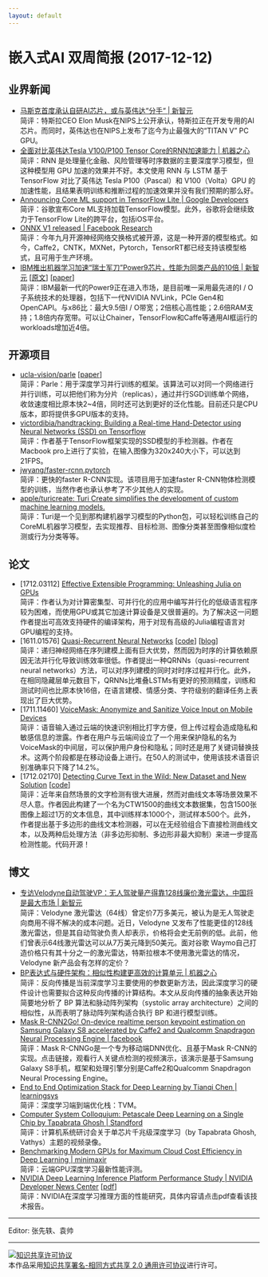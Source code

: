 ```yaml
---
layout: default
---
```


# 嵌入式AI 双周简报 (2017-12-12)

## 业界新闻

- [马斯克首度承认自研AI芯片，或与英伟达“分手“ | 新智元](https://mp.weixin.qq.com/s?timestamp=1513062408&src=3&ver=1&signature=fTQ93DETY2RWqbThhgdlcBq1RqsL571fcPqXLNCeQ5RaGAnW4migmjYgbzZ0hKekbWTdE1idDJoFbARX5zUbSjC5dKYcQorRG6rvmpvr0tWawDwFudYkM*fi3DjMvl8sdbd7uEj2udk37OOZP3p0JGja29AypFVRTasFZ5F6ODk=) <br />
简评：特斯拉CEO Elon Musk在NIPS上公开承认，特斯拉正在开发专用的AI芯片。而同时，英伟达也在NIPS上发布了迄今为止最强大的“TITAN V” PC GPU。
- [全面对比英伟达Tesla V100/P100 Tensor Core的RNN加速能力 | 机器之心](https://mp.weixin.qq.com/s?timestamp=1513064452&src=3&ver=1&signature=fTQ93DETY2RWqbThhgdlcHCPhAS9hfeG3*KZPXWTck9Jbvjq*MoXpnIbzJ5b1w8x81SbAUlxwsFMnnf*RHj-o*sxTW9KUv508uyYMXZIUp2r6MCM3H3GZu-6tGUYDUljYOn2pPUrzWqRZJlN3-hWvqmEuRrkFXVh1VNLEwl83*o=) <br />
简评：RNN 是处理量化金融、风险管理等时序数据的主要深度学习模型，但这种模型用 GPU 加速的效果并不好。本文使用 RNN 与 LSTM 基于 TensorFlow 对比了英伟达 Tesla P100（Pascal）和 V100（Volta）GPU 的加速性能，且结果表明训练和推断过程的加速效果并没有我们预期的那么好。
- [Announcing Core ML support in TensorFlow Lite | Google Developers](https://developers.googleblog.com/2017/12/announcing-core-ml-support.html) <br />
简评：谷歌宣布Core ML支持加载TensorFlow模型。此外，谷歌将会继续致力于TensorFlow Lite的跨平台，包括iOS平台。
- [ONNX V1 released | Facebook Research](https://research.fb.com/onnx-v1-released/) <br />
简评：今年九月开源神经网络交换格式被开源，这是一种开源的模型格式。如今，Caffe2，CNTK，MXNet，Pytorch，TensorRT都已经支持该模型格式，且可用于生产环境。
- [IBM推出机器学习加速“瑞士军刀”Power9芯片，性能为同类产品的10倍 | 新智元](https://mp.weixin.qq.com/s?timestamp=1513062415&src=3&ver=1&signature=fTQ93DETY2RWqbThhgdlcBlBx4tfraHNaizVJ4n-G5h4vphOJrIfT*OtM6NhvEmL1oYVtn1LYgKMeIWKD9NX77SYNFLAofIAMOV-dPGWrDJ01xT3Hca7zaXnyEZbacX58hEB5UBkSYgyiVjBOvczEU1vPh8sY4CVUm2eQvPVskE=) [[原文](https://www.ibm.com/blogs/research/2017/12/10x-faster-using-gpu/)] [[paper](https://arxiv.org/abs/1708.05357)] <br />
简评：IBM最新一代的Power9正在进入市场，是目前唯一采用最先进的I / O子系统技术的处理器，包括下一代NVIDIA NVLink，PCIe Gen4和OpenCAPI。与x86比：最大9.5倍I / O带宽；2倍核心高性能；2.6倍RAM支持；1.8倍内存宽带。可以让Chainer，TensorFlow和Caffe等通用AI框运行的workloads增加近4倍。


## 开源项目

- [ucla-vision/parle](https://github.com//ucla-vision/parle) [[paper](https://arxiv.org/abs/1707.00424)] <br />
简评：Parle：用于深度学习并行训练的框架。该算法可以对同一个网络进行并行训练，可以把他们称为分片（replicas），通过并行SGD训练单个网络，收敛速度相比原本快2~4倍，同时还可达到更好的泛化性能。目前还只是CPU版本，即将提供多GPU版本的支持。
- [victordibia/handtracking: Building a Real-time Hand-Detector using Neural Networks (SSD) on Tensorflow](https://github.com//victordibia/handtracking) <br />
简评：作者基于TensorFlow框架实现的SSD模型的手检测器。作者在Macbook pro上进行了实验，在输入图像为320x240大小下，可以达到21FPS。
- [jwyang/faster-rcnn.pytorch](https://github.com//jwyang/faster-rcnn.pytorch) <br />
简评：更快的faster R-CNN实现。该项目用于加速faster R-CNN物体检测模型的训练，当然作者也承认参考了不少其他人的实现。
- [apple/turicreate: Turi Create simplifies the development of custom machine learning models.](https://github.com//apple/turicreate) <br />
简评：Turi是一个见到那构建机器学习模型的Python包，可以轻松训练自己的CoreML机器学习模型，去实现推荐、目标检测、图像分类甚至图像相似度检测或行为分类等等。


## 论文

- [1712.03112] [Effective Extensible Programming: Unleashing Julia on GPUs](https://arxiv.org/abs/1712.03112) <br />
简评：作者认为对计算密集型、可并行化的应用中编写并行化的低级语言程序较为困难，而使用GPU或其它加速计算设备是又很普遍的。为了解决这一问题作者提出可高效支持硬件的编译架构，用于对现有高级的Julia编程语言对GPU编程的支持。
- [1611.01576] [Quasi-Recurrent Neural Networks](https://arxiv.org/abs/1611.01576) [[code](https://github.com//JayParks/quasi-rnn)] [[blog](https://einstein.ai/research/new-neural-network-building-block-allows-faster-and-more-accurate-text-understanding)] <br />
简评：递归神经网络在序列建模上面有巨大优势，然而因为时序的计算依赖原因无法并行化导致训练效率很低。作者提出一种QRNNs（quasi-recurrent neural networks）方法，可以对序列建模的同时对时序过程并行化。此外，在相同隐藏层单元数目下，QRNNs比堆叠LSTMs有更好的预测精度，训练和测试时间也比原本快16倍，在语言建模、情感分类、字符级别的翻译任务上表现出了巨大优势。
- [1711.11460] [VoiceMask: Anonymize and Sanitize Voice Input on Mobile Devices](https://arxiv.org/abs/1711.11460) <br />
简评：语音输入通过云端的快速识别相比打字方便，但上传过程会造成隐私和敏感信息的泄露。作者在用户与云端间设立了一个用来保护隐私的名为VoiceMask的中间层，可以保护用户身份和隐私；同时还是用了关键词替换技术。这两个阶段都是在移动设备上进行。在50人的测试中，使用该技术语音识别准确率只下降了14.2%。
- [1712.02170] [Detecting Curve Text in the Wild: New Dataset and New Solution](https://arxiv.org/abs/1712.02170) [[code](https://github.com/Yuliang-Liu/Curve-Text-Detector)] <br />
简评：近年来自然场景的文字检测有很大进展，然而对曲线文本等场景效果不尽人意。作者因此构建了一个名为CTW1500的曲线文本数据集，包含1500张图像上超过1万的文本信息，其中训练样本1000个，测试样本500个。此外，作者提出基于多边形的曲线文本检测器，可以在无经验组合下直接检测曲线文本，以及两种后处理方法（非多边形抑制、多边形非最大抑制）来进一步提高检测性能。代码开源！


## 博文

- [专访Velodyne自动驾驶VP：无人驾驶量产得靠128线廉价激光雷达，中国将是最大市场 | 新智元](https://mp.weixin.qq.com/s?timestamp=1513062415&src=3&ver=1&signature=fTQ93DETY2RWqbThhgdlcBlBx4tfraHNaizVJ4n-G5h4vphOJrIfT*OtM6NhvEmL1oYVtn1LYgKMeIWKD9NX72BBait0OkwXLIUNLsq5Wx5JiXoMrkvOW1atct-sHpmprfsbOcbK1-f99z*AGa2KSIKSvAgCufC0u0ukOOjq3IU=) <br />
简评：Velodyne 激光雷达（64线）曾定价7万多美元，被认为是无人驾驶走向商用不得不解决的成本问题。近日，Velodyne 又发布了性能更佳的128线激光雷达，但是其自动驾驶负责人却表示，价格将会史无前例的低。此前，他们曾表示64线激光雷达可以从7万美元降到50美元。面对谷歌 Waymo自己打造价格只有其十分之一的激光雷达，特斯拉根本不使用激光雷达的情况，Velodyne 新产品会有怎样的定价？
- [BP表达式与硬件架构：相似性构建更高效的计算单元 | 机器之心](https://mp.weixin.qq.com/s?timestamp=1513064452&src=3&ver=1&signature=fTQ93DETY2RWqbThhgdlcHCPhAS9hfeG3*KZPXWTck9Jbvjq*MoXpnIbzJ5b1w8x81SbAUlxwsFMnnf*RHj-o0JQgtuHqHM5e0uwRhAARDuTRQ2*uQEkHAhEDc6J2-WRuPUoWK*EVrFnn8ZlIXl*Qwa-FMvr91vZvIdqaRvfiv8=) <br />
简评：反向传播是当前深度学习主要使用的参数更新方法，因此深度学习的硬件设计也需要拟合这种反向传播的计算结构。本文从反向传播的抽象表达开始简要地分析了 BP 算法和脉动阵列架构（systolic array architecture）之间的相似性，从而表明了脉动阵列架构适合执行 BP 和进行模型训练。
- [Mask R-CNN2Go! On-device realtime person keypoint estimation on Samsung Galaxy S8 accelerated by Caffe2 and Qualcomm Snapdragon Neural Processing Engine | facebook](https://weibo.com/tv/v/FyzglwpK0) <br />
简评：Mask R-CNNGo是一个专为移动端DNN优化、且基于Mask R-CNN的实现。点击链接，观看行人关键点检测的视频演示，该演示是基于Samsung Galaxy S8手机，框架和处理引擎分别是Caffe2和Qualcomm Snapdragon Neural Processing Engine。
- [End to End Optimization Stack for Deep Learning by Tianqi Chen | learningsys](http://learningsys.org/nips17/assets/slides/TVM-MLSys-NIPS17.pdf) <br />
简评：深度学习端到端优化栈：TVM。
- [Computer System Colloquium: Petascale Deep Learning on a Single Chip by Tapabrata Ghosh | Standford](https://www.bilibili.com/video/av17077920/) <br />
简评：计算机系统研讨会关于单芯片千兆级深度学习（by Tapabrata Ghosh, Vathys）主题的视频录像。
- [Benchmarking Modern GPUs for Maximum Cloud Cost Efficiency in Deep Learning | minimaxir](http://minimaxir.com/2017/11/benchmark-gpus/) <br />
简评：云端GPU深度学习最新性能评测。
- [NVIDIA Deep Learning Inference Platform Performance Study | NVIDIA Developer News Center](https://news.developer.nvidia.com/nvidia-deep-learning-inference-platform-performance-study/) [[pdf](https://images.nvidia.com/content/pdf/inference-technical-overview.pdf)] <br />
简评：NVIDIA在深度学习推理方面的性能研究，具体内容请点击pdf查看该技术报告。


----

Editor: 张先轶、袁帅

----

<a rel="license" href="http://creativecommons.org/licenses/by-sa/2.0/"><img alt="知识共享许可协议" style="border-width:0" src="https://i.creativecommons.org/l/by-sa/2.0/88x31.png" /></a><br />本作品采用<a rel="license" href="http://creativecommons.org/licenses/by-sa/2.0/">知识共享署名-相同方式共享 2.0 通用许可协议</a>进行许可。
